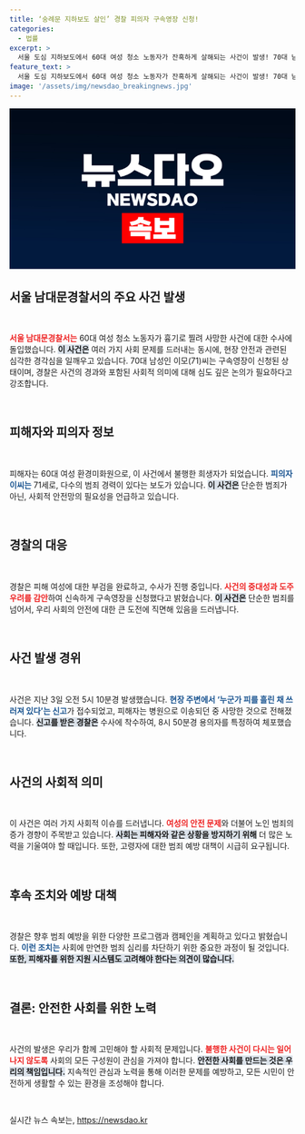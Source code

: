 ```yaml
---
title: ‘숭례문 지하보도 살인’ 경찰 피의자 구속영장 신청!
categories:
  - 법률
excerpt: >
  서울 도심 지하보도에서 60대 여성 청소 노동자가 잔혹하게 살해되는 사건이 발생! 70대 남성이 흉기로 범행을 저질러 구속영장이 신청됐다. 사건의 전말을 들어보세요!
feature_text: >
  서울 도심 지하보도에서 60대 여성 청소 노동자가 잔혹하게 살해되는 사건이 발생! 70대 남성이 흉기로 범행을 저질러 구속영장이 신청됐다. 사건의 전말을 들어보세요!
image: '/assets/img/newsdao_breakingnews.jpg'
---
```


<p><img src="/assets/img/newsdao_breakingnews.jpg" alt="ranknews 속보" /></p>

<h2 data-ke-size="size26">서울 남대문경찰서의 주요 사건 발생</h2>

<p data-ke-size="size16">&nbsp;</p>

<p><b><span style="color: #ee2323;">서울 남대문경찰서는</span></b> 60대 여성 청소 노동자가 흉기로 찔려 사망한 사건에 대한 수사에 돌입했습니다. <b><span style="background-color: #21538527;">이 사건은</span></b> 여러 가지 사회 문제를 드러내는 동시에, 현장 안전과 관련된 심각한 경각심을 일깨우고 있습니다. 70대 남성인 이모(71)씨는 구속영장이 신청된 상태이며, 경찰은 사건의 경과와 포함된 사회적 의미에 대해 심도 깊은 논의가 필요하다고 강조합니다. </p>

<p data-ke-size="size16">&nbsp;</p>

<h2 data-ke-size="size26">피해자와 피의자 정보</h2>

<p data-ke-size="size16">&nbsp;</p>

<p>피해자는 60대 여성 환경미화원으로, 이 사건에서 불행한 희생자가 되었습니다. <b><span style="color: #1a5490;">피의자 이씨는</span></b> 71세로, 다수의 범죄 경력이 있다는 보도가 있습니다. <b><span style="background-color: #21538527;">이 사건은</span></b> 단순한 범죄가 아닌, 사회적 안전망의 필요성을 언급하고 있습니다.</p>

<p data-ke-size="size16">&nbsp;</p>

<h2 data-ke-size="size26">경찰의 대응</h2>

<p data-ke-size="size16">&nbsp;</p>

<p>경찰은 피해 여성에 대한 부검을 완료하고, 수사가 진행 중입니다. <b><span style="color: #ee2323;">사건의 중대성과 도주 우려를 감안</span></b>하여 신속하게 구속영장을 신청했다고 밝혔습니다. <b><span style="background-color: #21538527;">이 사건은</span></b> 단순한 범죄를 넘어서, 우리 사회의 안전에 대한 큰 도전에 직면해 있음을 드러냅니다.</p>

<p data-ke-size="size16">&nbsp;</p>

<h2 data-ke-size="size26">사건 발생 경위</h2>

<p data-ke-size="size16">&nbsp;</p>

<p>사건은 지난 3일 오전 5시 10분경 발생했습니다. <b><span style="color: #1a5490;">현장 주변에서 ‘누군가 피를 흘린 채 쓰러져 있다’는 신고</span></b>가 접수되었고, 피해자는 병원으로 이송되던 중 사망한 것으로 전해졌습니다. <b><span style="background-color: #21538527;">신고를 받은 경찰은</span></b> 수사에 착수하여, 8시 50분경 용의자를 특정하여 체포했습니다.</p>

<p data-ke-size="size16">&nbsp;</p>

<h2 data-ke-size="size26">사건의 사회적 의미</h2>

<p data-ke-size="size16">&nbsp;</p>

<p>이 사건은 여러 가지 사회적 이슈를 드러냅니다. <b><span style="color: #ee2323;">여성의 안전 문제</span></b>와 더불어 노인 범죄의 증가 경향이 주목받고 있습니다. <b><span style="background-color: #21538527;">사회는 피해자와 같은 상황을 방지하기 위해</span></b> 더 많은 노력을 기울여야 할 때입니다. 또한, 고령자에 대한 범죄 예방 대책이 시급히 요구됩니다. </p>

<p data-ke-size="size16">&nbsp;</p>

<h2 data-ke-size="size26">후속 조치와 예방 대책</h2>

<p data-ke-size="size16">&nbsp;</p>

<p>경찰은 향후 범죄 예방을 위한 다양한 프로그램과 캠페인을 계획하고 있다고 밝혔습니다. <b><span style="color: #1a5490;">이런 조치는</span></b> 사회에 만연한 범죄 심리를 차단하기 위한 중요한 과정이 될 것입니다. <b><span style="background-color: #21538527;">또한, 피해자를 위한 지원 시스템도 고려해야 한다는 의견이 많습니다.</span></b></p>

<p data-ke-size="size16">&nbsp;</p>

<h2 data-ke-size="size26">결론: 안전한 사회를 위한 노력</h2>

<p data-ke-size="size16">&nbsp;</p>

<p>사건의 발생은 우리가 함께 고민해야 할 사회적 문제입니다. <b><span style="color: #ee2323;">불행한 사건이 다시는 일어나지 않도록</span></b> 사회의 모든 구성원이 관심을 가져야 합니다. <b><span style="background-color: #21538527;">안전한 사회를 만드는 것은 우리의 책임입니다.</span></b> 지속적인 관심과 노력을 통해 이러한 문제를 예방하고, 모든 시민이 안전하게 생활할 수 있는 환경을 조성해야 합니다. </p>

<p data-ke-size="size16">&nbsp;</p>
실시간 뉴스 속보는, <a href="https://newsdao.kr" rel="dofollow">https://newsdao.kr</a>


